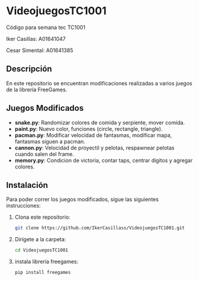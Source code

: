 # VideojuegosTC1001
Código para semana tec TC1001

Iker Casillas: A01641047

Cesar Simental: A01641385

## Descripción

En este repositorio se encuentran modificaciones realizadas a varios juegos de la librería FreeGames.

## Juegos Modificados

- **snake.py**: Randomizar colores de comida y serpiente, mover comida.
- **paint.py**: Nuevo color, funciones (circle, rectangle, triangle).
- **pacman.py**: Modificar velocidad de fantasmas, modificar mapa, fantasmas siguen a pacman.
- **cannon.py**: Velocidad de proyectil y pelotas, respawnear pelotas cuando salen del frame.
- **memory.py**: Condicion de victoria, contar taps, centrar dígitos y agregar colores.

## Instalación

Para poder correr los juegos modificados, sigue las siguientes instrucciones:

1. Clona este repositorio:
   ```bash
   git clone https://github.com/IkerCasillass/VideojuegosTC1001.git
   
2. Dirígete a la carpeta:
   ```bash
   cd VideojuegosTC1001

3. instala librería freegames:
   ```bash
   pip install freegames

